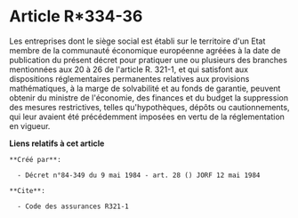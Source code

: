 # Article R*334-36

Les entreprises dont le siège social est établi sur le territoire d'un Etat membre de la communauté économique européenne
agréées à la date de publication du présent décret pour pratiquer une ou plusieurs des branches mentionnées aux 20 à 26 de
l'article R. 321-1, et qui satisfont aux dispositions réglementaires permanentes relatives aux provisions mathématiques, à la
marge de solvabilité et au fonds de garantie, peuvent obtenir du ministre de l'économie, des finances et du budget la
suppression des mesures restrictives, telles qu'hypothèques, dépôts ou cautionnements, qui leur avaient été précédemment
imposées en vertu de la réglementation en vigueur.

**Liens relatifs à cet article**

	**Créé par**:

	  - Décret n°84-349 du 9 mai 1984 - art. 28 () JORF 12 mai 1984

	**Cite**:

	  - Code des assurances R321-1
